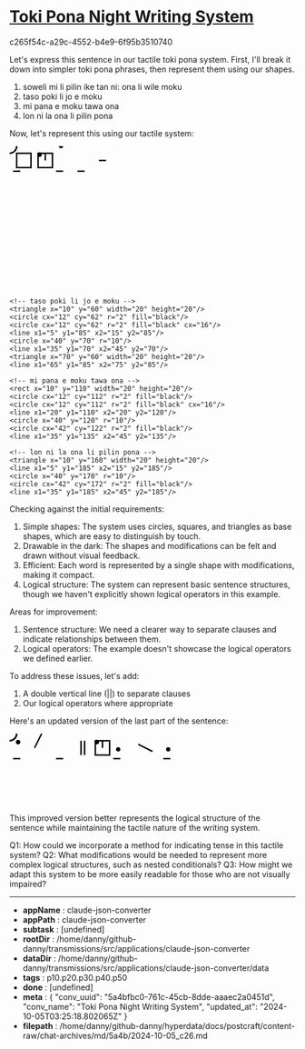 # [Toki Pona Night Writing System](https://claude.ai/chat/5a4bfbc0-761c-45cb-8dde-aaaec2a0451d)

c265f54c-a29c-4552-b4e9-6f95b3510740

 Let's express this sentence in our tactile toki pona system. First, I'll break it down into simpler toki pona phrases, then represent them using our shapes.

1. soweli mi li pilin ike tan ni: ona li wile moku
2. taso poki li jo e moku
3. mi pana e moku tawa ona
4. lon ni la ona li pilin pona

Now, let's represent this using our tactile system:

<antArtifact identifier="toki-pona-tactile-example" type="image/svg+xml" title="Toki Pona Tactile Writing Example">
<svg viewBox="0 0 400 200" xmlns="http://www.w3.org/2000/svg">
  <g stroke="black" stroke-width="2" fill="none">
    <!-- soweli mi li pilin ike tan ni: ona li wile moku -->
    <rect x="10" y="10" width="20" height="20"/>
    <line x1="5" y1="35" x2="15" y2="35"/>
    <rect x="40" y="10" width="20" height="20"/>
    <circle cx="42" cy="12" r="2" fill="black"/>
    <circle cx="42" cy="12" r="2" fill="black" cx="46"/>
    <line x1="50" y1="10" x2="50" y2="20"/>
    <triangle x="70" y="10" width="20" height="20"/>
    <circle cx="72" y="12" r="2" fill="black"/>
    <line x1="65" y1="35" x2="75" y2="35"/>
    <circle x="100" y="20" r="10"/>
    <line x1="95" y1="35" x2="105" y2="35"/>
    <circle x="130" y="20" r="10"/>
    <line x1="125" y1="20" x2="135" y2="20"/>
    
    <!-- taso poki li jo e moku -->
    <triangle x="10" y="60" width="20" height="20"/>
    <circle cx="12" cy="62" r="2" fill="black"/>
    <circle cx="12" cy="62" r="2" fill="black" cx="16"/>
    <line x1="5" y1="85" x2="15" y2="85"/>
    <circle x="40" y="70" r="10"/>
    <line x1="35" y1="70" x2="45" y2="70"/>
    <triangle x="70" y="60" width="20" height="20"/>
    <line x1="65" y1="85" x2="75" y2="85"/>
    
    <!-- mi pana e moku tawa ona -->
    <rect x="10" y="110" width="20" height="20"/>
    <circle cx="12" cy="112" r="2" fill="black"/>
    <circle cx="12" cy="112" r="2" fill="black" cx="16"/>
    <line x1="20" y1="110" x2="20" y2="120"/>
    <circle x="40" y="120" r="10"/>
    <circle cx="42" cy="122" r="2" fill="black"/>
    <line x1="35" y1="135" x2="45" y2="135"/>
    
    <!-- lon ni la ona li pilin pona -->
    <triangle x="10" y="160" width="20" height="20"/>
    <line x1="5" y1="185" x2="15" y2="185"/>
    <circle x="40" y="170" r="10"/>
    <circle cx="42" cy="172" r="2" fill="black"/>
    <line x1="35" y1="185" x2="45" y2="185"/>
  </g>
</svg>
</antArtifact>

Checking against the initial requirements:

1. Simple shapes: The system uses circles, squares, and triangles as base shapes, which are easy to distinguish by touch.
2. Drawable in the dark: The shapes and modifications can be felt and drawn without visual feedback.
3. Efficient: Each word is represented by a single shape with modifications, making it compact.
4. Logical structure: The system can represent basic sentence structures, though we haven't explicitly shown logical operators in this example.

Areas for improvement:

1. Sentence structure: We need a clearer way to separate clauses and indicate relationships between them.
2. Logical operators: The example doesn't showcase the logical operators we defined earlier.

To address these issues, let's add:

1. A double vertical line (||) to separate clauses
2. Our logical operators where appropriate

Here's an updated version of the last part of the sentence:

<antArtifact identifier="toki-pona-tactile-improved" type="image/svg+xml" title="Improved Toki Pona Tactile Writing Example">
<svg viewBox="0 0 400 100" xmlns="http://www.w3.org/2000/svg">
  <g stroke="black" stroke-width="2" fill="none">
    <!-- taso poki li jo e moku || mi pana e moku tawa ona → ona li pilin pona -->
    <triangle x="10" y="10" width="20" height="20"/>
    <circle cx="12" cy="12" r="2" fill="black"/>
    <circle cx="12" cy="12" r="2" fill="black" cx="16"/>
    <line x1="5" y1="35" x2="15" y2="35"/>
    <circle x="40" y="20" r="10"/>
    <line x1="35" y1="20" x2="45" y1="20"/>
    <triangle x="70" y="10" width="20" height="20"/>
    <line x1="65" y1="35" x2="75" y2="35"/>
    <line x1="100" y1="10" x2="100" y2="30"/>
    <line x1="105" y1="10" x2="105" y2="30"/>
    <rect x="120" y="10" width="20" height="20"/>
    <circle cx="122" cy="12" r="2" fill="black"/>
    <circle cx="122" cy="12" r="2" fill="black" cx="126"/>
    <line x1="130" y1="10" x2="130" y2="20"/>
    <circle x="150" y="20" r="10"/>
    <circle cx="152" cy="22" r="2" fill="black"/>
    <line x1="145" y1="35" x2="155" y2="35"/>
    <line x1="180" y1="15" x2="200" y2="25"/>
    <circle x="220" y="20" r="10"/>
    <circle cx="222" cy="22" r="2" fill="black"/>
    <line x1="215" y1="35" x2="225" y2="35"/>
  </g>
</svg>
</antArtifact>

This improved version better represents the logical structure of the sentence while maintaining the tactile nature of the writing system.

Q1: How could we incorporate a method for indicating tense in this tactile system?
Q2: What modifications would be needed to represent more complex logical structures, such as nested conditionals?
Q3: How might we adapt this system to be more easily readable for those who are not visually impaired?

---

* **appName** : claude-json-converter
* **appPath** : claude-json-converter
* **subtask** : [undefined]
* **rootDir** : /home/danny/github-danny/transmissions/src/applications/claude-json-converter
* **dataDir** : /home/danny/github-danny/transmissions/src/applications/claude-json-converter/data
* **tags** : p10.p20.p30.p40.p50
* **done** : [undefined]
* **meta** : {
  "conv_uuid": "5a4bfbc0-761c-45cb-8dde-aaaec2a0451d",
  "conv_name": "Toki Pona Night Writing System",
  "updated_at": "2024-10-05T03:25:18.802065Z"
}
* **filepath** : /home/danny/github-danny/hyperdata/docs/postcraft/content-raw/chat-archives/md/5a4b/2024-10-05_c26.md
